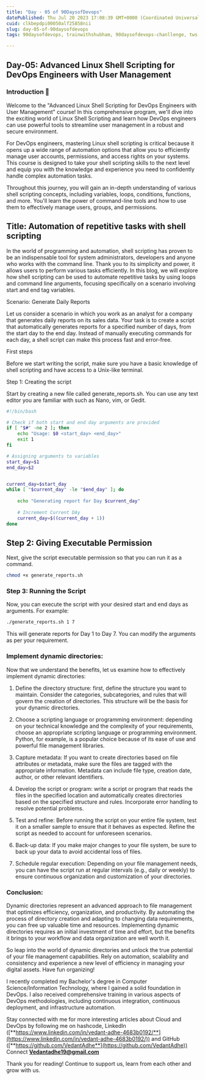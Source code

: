 ```yaml
---
title: "Day - 05 of 90DaysofDevops"
datePublished: Thu Jul 20 2023 17:08:39 GMT+0000 (Coordinated Universal Time)
cuid: clkbepdpi00050alf25858nii
slug: day-05-of-90daysofdevops
tags: 90daysofdevops, trainwithshubham, 90daysofdevops-chanllenge, tws

---
```


## Day-05: Advanced Linux Shell Scripting for DevOps Engineers with User Management

### Introduction 💬

Welcome to the "Advanced Linux Shell Scripting for DevOps Engineers with User Management" course! In this comprehensive program, we'll dive into the exciting world of Linux Shell Scripting and learn how DevOps engineers can use powerful tools to streamline user management in a robust and secure environment.

For DevOps engineers, mastering Linux shell scripting is critical because it opens up a wide range of automation options that allow you to efficiently manage user accounts, permissions, and access rights on your systems. This course is designed to take your shell scripting skills to the next level and equip you with the knowledge and experience you need to confidently handle complex automation tasks.

Throughout this journey, you will gain an in-depth understanding of various shell scripting concepts, including variables, loops, conditions, functions, and more. You'll learn the power of command-line tools and how to use them to effectively manage users, groups, and permissions.

## Title: Automation of repetitive tasks with shell scripting

In the world of programming and automation, shell scripting has proven to be an indispensable tool for system administrators, developers and anyone who works with the command line. Thank you to its simplicity and power, it allows users to perform various tasks efficiently. In this blog, we will explore how shell scripting can be used to automate repetitive tasks by using loops and command line arguments, focusing specifically on a scenario involving start and end tag variables.

Scenario: Generate Daily Reports

Let us consider a scenario in which you work as an analyst for a company that generates daily reports on its sales data. Your task is to create a script that automatically generates reports for a specified number of days, from the start day to the end day. Instead of manually executing commands for each day, a shell script can make this process fast and error-free.

First steps

Before we start writing the script, make sure you have a basic knowledge of shell scripting and have access to a Unix-like terminal.

Step 1: Creating the script

Start by creating a new file called generate\_reports.sh. You can use any text editor you are familiar with such as Nano, vim, or Gedit.

```bash
#!/bin/bash

# Check if both start and end day arguments are provided
if [ "$#" -ne 2 ]; then
    echo "Usage: $0 <start_day> <end_day>"
    exit 1
fi

# Assigning arguments to variables
start_day=$1
end_day=$2


current_day=$start_day
while [ "$current_day" -le "$end_day" ]; do
  
    echo "Generating report for Day $current_day"
    
    # Increment Current DAy
    current_day=$((current_day + 1))
done
```

## **Step 2: Giving Executable Permission**

Next, give the script executable permission so that you can run it as a command.

```bash
chmod +x generate_reports.sh
```

### **Step 3: Running the Script**

Now, you can execute the script with your desired start and end days as arguments. For example:

```bash
./generate_reports.sh 1 7
```

This will generate reports for Day 1 to Day 7. You can modify the arguments as per your requirement.

### Implement dynamic directories:

Now that we understand the benefits, let us examine how to effectively implement dynamic directories:

1. Define the directory structure: first, define the structure you want to maintain. Consider the categories, subcategories, and rules that will govern the creation of directories. This structure will be the basis for your dynamic directories.
    
2. Choose a scripting language or programming environment: depending on your technical knowledge and the complexity of your requirements, choose an appropriate scripting language or programming environment. Python, for example, is a popular choice because of its ease of use and powerful file management libraries.
    
3. Capture metadata: If you want to create directories based on file attributes or metadata, make sure the files are tagged with the appropriate information. Metadata can include file type, creation date, author, or other relevant identifiers.
    
4. Develop the script or program: write a script or program that reads the files in the specified location and automatically creates directories based on the specified structure and rules. Incorporate error handling to resolve potential problems.
    
5. Test and refine: Before running the script on your entire file system, test it on a smaller sample to ensure that it behaves as expected. Refine the script as needed to account for unforeseen scenarios.
    
6. Back-up data: If you make major changes to your file system, be sure to back up your data to avoid accidental loss of files.
    
7. Schedule regular execution: Depending on your file management needs, you can have the script run at regular intervals (e.g., daily or weekly) to ensure continuous organization and customization of your directories.
    

### **Conclusion:**

Dynamic directories represent an advanced approach to file management that optimizes efficiency, organization, and productivity. By automating the process of directory creation and adapting to changing data requirements, you can free up valuable time and resources. Implementing dynamic directories requires an initial investment of time and effort, but the benefits it brings to your workflow and data organization are well worth it.

So leap into the world of dynamic directories and unlock the true potential of your file management capabilities. Rely on automation, scalability and consistency and experience a new level of efficiency in managing your digital assets. Have fun organizing!

I recently completed my Bachelor's degree in Computer Science/Information Technology, where I gained a solid foundation in DevOps. I also received comprehensive training in various aspects of DevOps methodologies, including continuous integration, continuous deployment, and infrastructure automation.

Stay connected with me for more interesting articles about Cloud and DevOps by following me on hashcode, LinkedIn ([**https://www.linkedin.com/in/vedant-adhe-4683b0192/**](https://www.linkedin.com/in/vedant-adhe-4683b0192/)) and GitHub ([**https://github.com/VedantAdhe**](https://github.com/VedantAdhe)) Connect [**Vedantadhe19@gmail.com**](mailto:Vedantadhe19@gmail.com)

Thank you for reading! Continue to support us, learn from each other and grow with us.